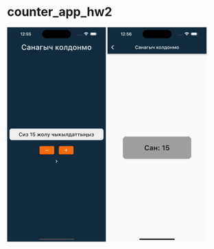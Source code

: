 # counter_app_hw2

<img src="./counter-hw2.png"   height="500">
<img src="./counter-hw2-second.png" height="500">
